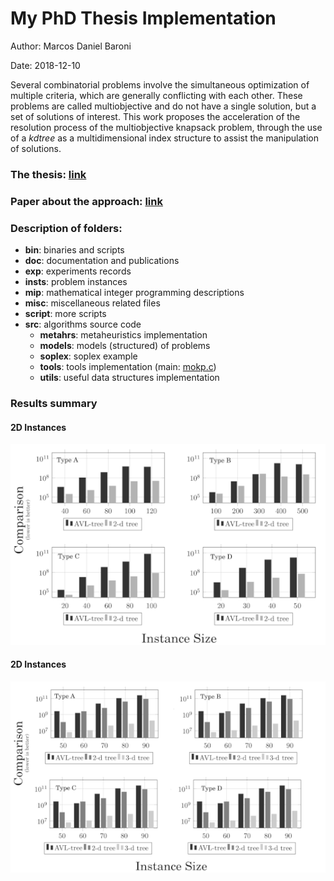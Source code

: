 # My PhD Thesis Implementation

Author: Marcos Daniel Baroni

Date: 2018-12-10

Several combinatorial problems involve the simultaneous optimization of multiple criteria, which are generally conflicting with each other.
These problems are called multiobjective and
do not have a single solution, but a set of solutions of interest.
This work proposes the acceleration of the resolution process of the multiobjective knapsack problem,
through the use of a *kdtree* as a multidimensional index structure to assist the manipulation of solutions.

### The thesis: [link](doc/tese/thesis-mbaroni-final.pdf)

### Paper about the approach: [link](doc/paper.pdf)

### Description of folders:
 * **bin**: binaries and scripts
 * **doc**: documentation and publications
 * **exp**: experiments records
 * **insts**: problem instances
 * **mip**: mathematical integer programming descriptions
 * **misc**: miscellaneous related files
 * **script**: more scripts
 * **src**: algorithms source code
   * **metahrs**: metaheuristics implementation
   * **models**: models (structured) of problems
   * **soplex**: soplex example
   * **tools**: tools implementation (main: [mokp.c](src/tools/mokp.c))
   * **utils**: useful data structures implementation


### Results summary
#### 2D Instances
![Number of comparison for 2d instances](doc/tese/src/tab/cmp-2d_2.png)
#### 2D Instances
![Number of comparison for 3d instances](doc/tese/src/tab/cmp-3d_2.png)
